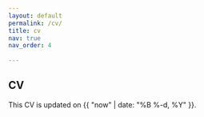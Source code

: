 ```yaml
---
layout: default
permalink: /cv/
title: cv
nav: true
nav_order: 4
 
---
```


## CV

This CV is updated on {{ "now" | date: "%B %-d, %Y" }}.
<object data="{{inyoungcheong.github.io}}/assets/pdf/cv20230715.pdf" width="1000" height="1000" type="application/pdf"></object>

